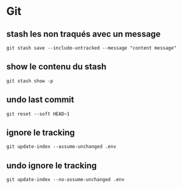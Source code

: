 # Git

## stash les non traqués avec un message

`git stash save --include-untracked --message "content message"`

## show le contenu du stash

`git stash show -p`

## undo last commit

`git reset --soft HEAD~1`

## ignore le tracking 

`git update-index --assume-unchanged .env`

## undo ignore le tracking 

`git update-index --no-assume-unchanged .env`
